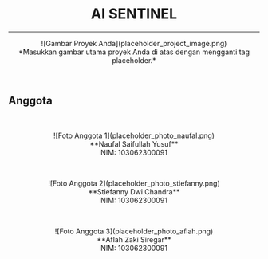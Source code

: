 <div align="center">
  <h1><b>AI SENTINEL</b></h1>
</div>

---

<div align="center">
  <!-- Tempatkan tag gambar proyek Anda di sini -->
  <!-- Contoh: ![Gambar Proyek AI Sentinel](path/to/your/project-image.jpg) -->
  <!-- Atau cukup placeholder untuk menandakan tempat gambar -->
  ![Gambar Proyek Anda](placeholder_project_image.png)
  <br>
  *Masukkan gambar utama proyek Anda di atas dengan mengganti tag placeholder.*
</div>

<br> <!-- Baris kosong untuk pemisah visual -->

## Anggota

<br> <!-- Baris kosong untuk pemisah visual -->

<div align="center">
  <!-- Tempatkan foto anggota pertama di sini -->
  <!-- Contoh: ![Foto Naufal Saifullah Yusuf](path/to/naufal_photo.jpg) -->
  ![Foto Anggota 1](placeholder_photo_naufal.png)
  <br>
  **Naufal Saifullah Yusuf**
  <br>
  NIM: 103062300091
</div>

<br> <!-- Baris kosong antara anggota -->

<div align="center">
  <!-- Tempatkan foto anggota kedua di sini -->
  <!-- Contoh: ![Foto Stiefanny Dwi Chandra](path/to/stiefanny_photo.jpg) -->
  ![Foto Anggota 2](placeholder_photo_stiefanny.png)
  <br>
  **Stiefanny Dwi Chandra**
  <br>
  NIM: 103062300091
</div>

<br> <!-- Baris kosong antara anggota -->

<div align="center">
  <!-- Tempatkan foto anggota ketiga di sini -->
  <!-- Contoh: ![Foto Aflah Zaki Siregar](path/to/aflah_photo.jpg) -->
  ![Foto Anggota 3](placeholder_photo_aflah.png)
  <br>
  **Aflah Zaki Siregar**
  <br>
  NIM: 103062300091
</div>

<br> <!-- Baris kosong setelah anggota -->
